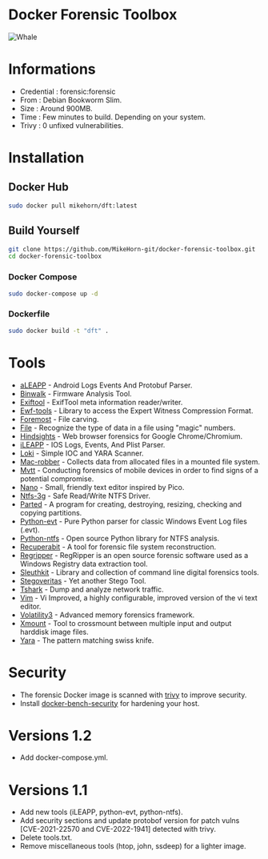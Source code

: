 # Docker Forensic Toolbox

![Whale](https://github.com/MikeHorn-git/docker-forensic-toolbox/assets/123373126/b6897176-b7dd-4cec-ae55-9bcdc93c6e12)

# Informations
* Credential : forensic:forensic
* From : Debian Bookworm Slim.
* Size : Around 900MB.
* Time : Few minutes to build. Depending on your system.
* Trivy : 0 unfixed vulnerabilities.

# Installation
## Docker Hub
```bash
sudo docker pull mikehorn/dft:latest
```

## Build Yourself
```bash
git clone https://github.com/MikeHorn-git/docker-forensic-toolbox.git
cd docker-forensic-toolbox
```

### Docker Compose
```bash
sudo docker-compose up -d
```

### Dockerfile
```bash
sudo docker build -t "dft" .
```

# Tools
* [aLEAPP](https://github.com/abrignoni/ALEAPP)                       - Android Logs Events And Protobuf Parser.
* [Binwalk](https://github.com/ReFirmLabs/binwalk)                    - Firmware Analysis Tool.
* [Exiftool](https://github.com/exiftool/exiftool)                    - ExifTool meta information reader/writer.
* [Ewf-tools](https://github.com/libyal/libewf)                       - Library to access the Expert Witness Compression Format.
* [Foremost](https://github.com/korczis/foremost)                     - File carving.
* [File](https://packages.debian.org/bookworm/file)                   - Recognize the type of data in a file using "magic" numbers.
* [Hindsights](https://github.com/obsidianforensics/hindsight)        - Web browser forensics for Google Chrome/Chromium.
* [iLEAPP](https://github.com/abrignoni/iLEAPP)                       - IOS Logs, Events, And Plist Parser.
* [Loki](https://github.com/Neo23x0/Loki)                             - Simple IOC and YARA Scanner.
* [Mac-robber](https://www.kali.org/tools/mac-robber/)                - Collects data from allocated files in a mounted file system.
* [Mvtt](https://github.com/mvt-project/mvt)                           - Conducting forensics of mobile devices in order to find signs of a potential compromise.
* [Nano](https://www.nano-editor.org/)                                - Small, friendly text editor inspired by Pico.
* [Ntfs-3g](https://github.com/tuxera/ntfs-3g)                        - Safe Read/Write NTFS Driver.
* [Parted](https://wiki.archlinux.org/title/Parted)                   - A program for creating, destroying, resizing, checking and copying partitions.
* [Python-evt](https://github.com/williballenthin/python-evt)         - Pure Python parser for classic Windows Event Log files (.evt).
* [Python-ntfs](https://github.com/williballenthin/python-ntfs)       - Open source Python library for NTFS analysis.
* [Recuperabit](https://github.com/Lazza/RecuperaBit)                 - A tool for forensic file system reconstruction.
* [Regripper](https://github.com/keydet89/RegRipper3.0)               - RegRipper is an open source forensic software used as a Windows Registry data extraction tool.
* [Sleuthkit](https://github.com/sleuthkit/sleuthkit)                 - Library and collection of command line digital forensics tools.
* [Stegoveritas](https://github.com/bannsec/stegoVeritas)             - Yet another Stego Tool.
* [Tshark](https://www.wireshark.org/docs/man-pages/tshark.html)      - Dump and analyze network traffic.
* [Vim](https://www.vim.org/)                                         - Vi Improved, a highly configurable, improved version of the vi text editor.
* [Volatility3](https://github.com/volatilityfoundation/volatility3)  - Advanced memory forensics framework.
* [Xmount](https://www.pinguin.lu/xmount)                             - Tool to crossmount between multiple input and output harddisk image files.
* [Yara](https://github.com/VirusTotal/yara)                          - The pattern matching swiss knife.

# Security
* The forensic Docker image is scanned with [trivy](https://github.com/aquasecurity/trivy) to improve security.
* Install [docker-bench-security](https://github.com/docker/docker-bench-security) for hardening your host.

# Versions 1.2
* Add docker-compose.yml.

# Versions 1.1
* Add new tools (iLEAPP, python-evt, python-ntfs).
* Add security sections and update protobof version for patch vulns [CVE-2021-22570 and CVE-2022-1941] detected with trivy.
* Delete tools.txt.
* Remove miscellaneous tools (htop, john, ssdeep) for a lighter image.
